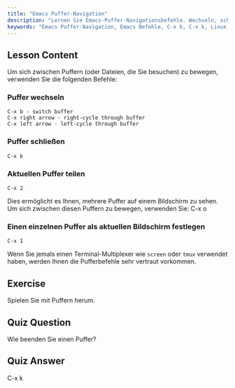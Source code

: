 ```yaml
---
title: "Emacs Puffer-Navigation"
description: "Lernen Sie Emacs-Puffer-Navigationsbefehle. Wechseln, schließen und teilen Sie Puffer effizient mit diesem anfängerfreundlichen Emacs-Tutorial. Verbessern Sie Ihren Workflow!"
keywords: "Emacs Puffer-Navigation, Emacs Befehle, C-x b, C-x k, Linux Tutorial, Emacs Anleitung, Emacs für Anfänger"
---
```


## Lesson Content

Um sich zwischen Puffern (oder Dateien, die Sie besuchen) zu bewegen, verwenden Sie die folgenden Befehle:

### Puffer wechseln

```
C-x b - switch buffer
C-x right arrow - right-cycle through buffer
C-x left arrow - left-cycle through buffer
```

### Puffer schließen

```
C-x k
```

### Aktuellen Puffer teilen

```
C-x 2
```

Dies ermöglicht es Ihnen, mehrere Puffer auf einem Bildschirm zu sehen. Um sich zwischen diesen Puffern zu bewegen, verwenden Sie: C-x o

### Einen einzelnen Puffer als aktuellen Bildschirm festlegen

```
C-x 1
```

Wenn Sie jemals einen Terminal-Multiplexer wie `screen` oder `tmux` verwendet haben, werden Ihnen die Pufferbefehle sehr vertraut vorkommen.

## Exercise

Spielen Sie mit Puffern herum.

## Quiz Question

Wie beenden Sie einen Puffer?

## Quiz Answer

C-x k
